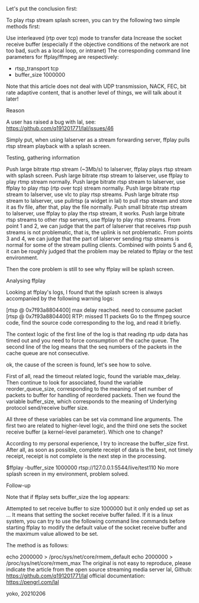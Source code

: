 Let's put the conclusion first:

To play rtsp stream splash screen, you can try the following two simple methods first:

Use interleaved (rtp over tcp) mode to transfer data
Increase the socket receive buffer (especially if the objective conditions of the network are not too bad, such as a local loop, or intranet)
The corresponding command line parameters for ffplay/ffmpeg are respectively:

- rtsp_transport tcp
- buffer_size 1000000

Note that this article does not deal with UDP transmission, NACK, FEC, bit rate adaptive content, that is another level of things, we will talk about it later!

Reason

A user has raised a bug with lal, see: https://github.com/q191201771/lal/issues/46

Simply put, when using lalserver as a stream forwarding server, ffplay pulls rtsp stream playback with a splash screen.

Testing, gathering information

Push large bitrate rtsp stream (~3Mb/s) to lalserver, ffplay plays rtsp stream with splash screen.
Push large bitrate rtsp stream to lalserver, use ffplay to play rtmp stream normally.
Push large bitrate rtsp stream to lalserver, use ffplay to play rtsp (rtp over tcp) stream normally.
Push large bitrate rtsp stream to lalserver, use vlc to play rtsp streams.
Push large bitrate rtsp stream to lalserver, use pullrtsp (a widget in lal) to pull rtsp stream and store it as flv file, after that, play the file normally.
Push small bitrate rtsp stream to lalserver, use ffplay to play the rtsp stream, it works.
Push large bitrate rtsp streams to other rtsp servers, use ffplay to play rtsp streams.
From point 1 and 2, we can judge that the part of lalserver that receives rtsp push streams is not problematic, that is, the uplink is not problematic.
From points 3 and 4, we can judge that the part of lalserver sending rtsp streams is normal for some of the stream pulling clients.
Combined with points 5 and 6, it can be roughly judged that the problem may be related to ffplay or the test environment.

Then the core problem is still to see why ffplay will be splash screen.

Analysing ffplay

Looking at ffplay's logs, I found that the splash screen is always accompanied by the following warning logs:

[rtsp @ 0x7f93a8804400] max delay reached. need to consume packet
[rtsp @ 0x7f93a8804400] RTP: missed 11 packets
Go to the ffmpeg source code, find the source code corresponding to the log, and read it briefly.

The context logic of the first line of the log is that reading rtp udp data has timed out and you need to force consumption of the cache queue.
The second line of the log means that the seq numbers of the packets in the cache queue are not consecutive.

ok, the cause of the screen is found, let's see how to solve.

First of all, read the timeout related logic, found the variable max_delay.
Then continue to look for associated, found the variable reorder_queue_size, corresponding to the meaning of set number of packets to buffer for handling of reordered packets.
Then we found the variable buffer_size, which corresponds to the meaning of Underlying protocol send/receive buffer size.

All three of these variables can be set via command line arguments.
The first two are related to higher-level logic, and the third one sets the socket receive buffer (a kernel-level parameter).
Which one to change?

According to my personal experience, I try to increase the buffer_size first. After all, as soon as possible, complete receipt of data is the best, not timely receipt, receipt is not complete is the next step in the processing.

$ffplay -buffer_size 1000000 rtsp://127.0.0.1:5544/live/test110
No more splash screen in my environment, problem solved.

Follow-up

Note that if ffplay sets buffer_size the log appears:

Attempted to set receive buffer to size 1000000 but it only ended up set as ...
It means that setting the socket receive buffer failed. If it is a linux system, you can try to use the following command line commands before starting ffplay to modify the default value of the socket receive buffer and the maximum value allowed to be set.

The method is as follows:

echo 2000000 > /proc/sys/net/core/rmem_default
echo 2000000 > /proc/sys/net/core/rmem_max
The original is not easy to reproduce, please indicate the article from the open source streaming media server lal, Github: https://github.com/q191201771/lal official documentation: https://pengrl.com/lal

yoko, 20210206